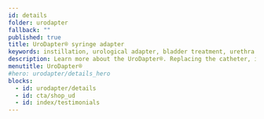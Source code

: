 ```yaml
---
id: details
folder: urodapter
fallback: ""
published: true
title: UroDapter® syringe adapter
keywords: instillation, urological adapter, bladder treatment, urethra treatment, UroDapter®, iAluadapter®
description: Learn more about the UroDapter®. Replacing the catheter, it enables the painless and complication-free treatment of the bladder and the urethra
menutitle: UroDapter®
#hero: urodapter/details_hero
blocks:
  - id: urodapter/details
  - id: cta/shop_ud
  - id: index/testimonials
---
```

